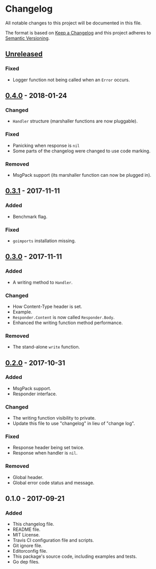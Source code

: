 # Changelog
All notable changes to this project will be documented in this file.

The format is based on [Keep a Changelog](http://keepachangelog.com/en/1.0.0/)
and this project adheres to [Semantic Versioning](http://semver.org/spec/v2.0.0.html).

## [Unreleased]
### Fixed
- Logger function not being called when an `Error` occurs.

## [0.4.0] - 2018-01-24
### Changed
- `Handler` structure (marshaller functions are now pluggable).

### Fixed
- Panicking when response is `nil`
- Some parts of the changelog were changed to use code marking.

### Removed
- MsgPack support (its marshaller function can now be plugged in).

## [0.3.1] - 2017-11-11
### Added
- Benchmark flag.

### Fixed
- `goimports` installation missing.

## [0.3.0] - 2017-11-11
### Added
- A writing method to `Handler`.

### Changed
- How Content-Type header is set.
- Example.
- `Responder.Content` is now called `Responder.Body`.
- Enhanced the writing function method performance.

### Removed
- The stand-alone `write` function.

## [0.2.0] - 2017-10-31
### Added
- MsgPack support.
- Responder interface.

### Changed
- The writing function visibility to private. 
- Update this file to use "changelog" in lieu of "change log".

### Fixed
- Response header being set twice.
- Response when handler is `nil`.

### Removed
- Global header.
- Global error code status and message.

## 0.1.0 - 2017-09-21
### Added
- This changelog file.
- README file.
- MIT License.
- Travis CI configuration file and scripts.
- Git ignore file.
- Editorconfig file.
- This package's source code, including examples and tests.
- Go dep files.

[Unreleased]: https://github.com/gbrlsnchs/httphandler/compare/v0.4.0...HEAD
[0.4.0]: https://github.com/gbrlsnchs/httphandler/compare/v0.3.1...v0.4.0
[0.3.1]: https://github.com/gbrlsnchs/httphandler/compare/v0.3.0...v0.3.1
[0.3.0]: https://github.com/gbrlsnchs/httphandler/compare/v0.2.0...v0.3.0
[0.2.0]: https://github.com/gbrlsnchs/httphandler/compare/v0.1.0...v0.2.0
